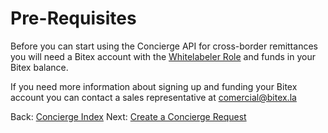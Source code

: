 # Pre-Requisites

Before you can start using the Concierge API for cross-border remittances you 
will need a Bitex account with the [Whitelabeler Role](/bitex-guides/authentication#role-3-bitex-whitelabelers)
and funds in your Bitex balance.

If you need more information about signing up and funding your Bitex account
you can contact a sales representative at [comercial@bitex.la](mailto:comercial@bitex.la)

<div class="footer-nav">
  <span>
    Back:
    <a href="/bitex-guides/concierge/">Concierge Index</a>
  </span>
  <span class="forth">
      Next: <a href="/bitex-guides/concierge/request">Create a Concierge Request</a>
  </span>
</div>
